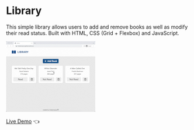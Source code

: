 # Library

This simple library allows users to add and remove books as well as modify their read status. Built with HTML, CSS (Grid + Flexbox) and JavaScript.

![Library Demo](./library-project-demo.gif)

[Live Demo](https://kristenmazza.github.io/library/) :point_left: